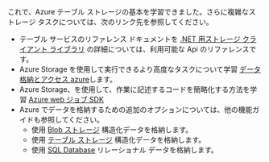 これで、Azure テーブル ストレージの基本を学習できました。さらに複雑なストレージ タスクについては、次のリンク先を参照してください。

- テーブル サービスのリファレンス ドキュメントを [.NET 用ストレージ クライアント ライブラリ](http://go.microsoft.com/fwlink/?LinkID=390731) の詳細については、利用可能な Api のリファレンスです。
- Azure Storage を使用して実行できるより高度なタスクについて学習 [データ格納とアクセス azure](https://msdn.microsoft.com/library/azure/gg433040.aspx)します。
- Azure Storage、を使用して、作業に記述するコードを簡略化する方法を学習 [Azure web ジョブ SDK](../app-service/websites-dotnet-webjobs-sdk.md)
- Azure でデータを格納するための追加のオプションについては、他の機能ガイドも参照してください。
  - 使用 [Blob ストレージ](./storage-dotnet-how-to-use-blobs.md) 構造化データを格納します。
  - 使用 [テーブル ストレージ](./storage-dotnet-how-to-use-tables.md) 構造化データを格納します。
  - 使用 [SQL Database](../sql-database/sql-database-dotnet-how-to-use.md) リレーショナル データを格納します。







